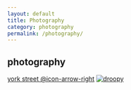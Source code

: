 ```yaml
---
layout: default
title: Photography 
category: photography
permalink: /photography/
---
```


## photography

[york street @icon-arrow-right](/photography/yorkstreet)
[![droopy](/assets/galleries/yorkstreet/droopy.jpg)](/photography/yorkstreet)

